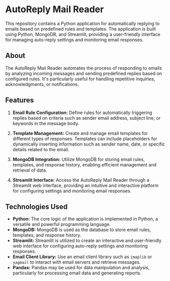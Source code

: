 # AutoReply Mail Reader

This repository contains a Python application for automatically replying to emails based on predefined rules and templates. The application is built using Python, MongoDB, and Streamlit, providing a user-friendly interface for managing auto-reply settings and monitoring email responses.

## About

The AutoReply Mail Reader automates the process of responding to emails by analyzing incoming messages and sending predefined replies based on configured rules. It's particularly useful for handling repetitive inquiries, acknowledgments, or notifications.

## Features

1. **Email Rule Configuration:** Define rules for automatically triggering replies based on criteria such as sender email address, subject line, or keywords in the message body.

2. **Template Management:** Create and manage email templates for different types of responses. Templates can include placeholders for dynamically inserting information such as sender name, date, or specific details related to the email.

3. **MongoDB Integration:** Utilize MongoDB for storing email rules, templates, and response history, enabling efficient management and retrieval of data.

4. **Streamlit Interface:** Access the AutoReply Mail Reader through a Streamlit web interface, providing an intuitive and interactive platform for configuring settings and monitoring email responses.

## Technologies Used

- **Python:** The core logic of the application is implemented in Python, a versatile and powerful programming language.
- **MongoDB:** MongoDB is used as the database to store email rules, templates, and response history.
- **Streamlit:** Streamlit is utilized to create an interactive and user-friendly web interface for configuring auto-reply settings and monitoring responses.
- **Email Client Library:** Use an email client library such as `imaplib` or `yagmail` to interact with email servers and retrieve messages.
- **Pandas:** Pandas may be used for data manipulation and analysis, particularly for processing email data and generating reports.


